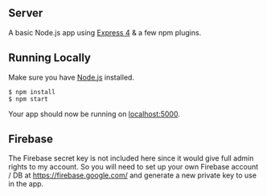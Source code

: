 ## Server

A basic Node.js app using [Express 4](http://expressjs.com/) & a few npm plugins.

## Running Locally

Make sure you have [Node.js](http://nodejs.org/) installed.

```
$ npm install
$ npm start
```

Your app should now be running on [localhost:5000](http://localhost:5000/).

## Firebase

The Firebase secret key is not included here since it would give full admin rights to my account. So you will need to set up your own Firebase account / DB at https://firebase.google.com/ and generate a new private key to use in the app.
